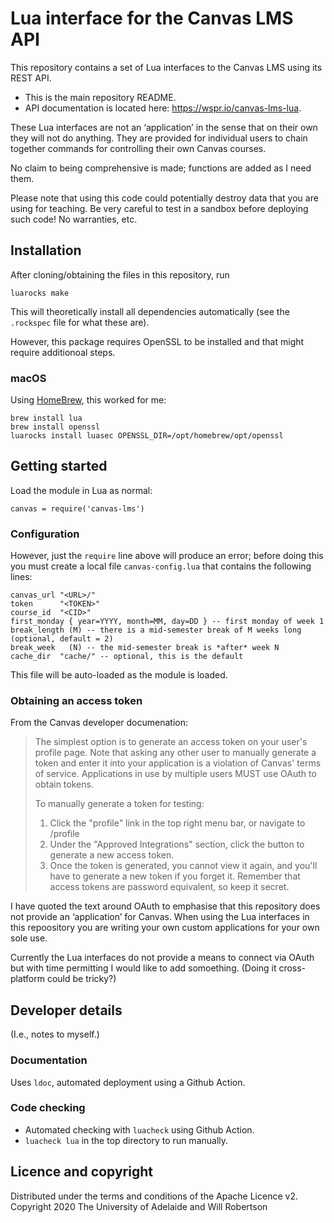 # Lua interface for the Canvas LMS API

This repository contains a set of Lua interfaces to the Canvas LMS using its REST API.

- This is the main repository README.
- API documentation is located here: <https://wspr.io/canvas-lms-lua>.

These Lua interfaces are not an ‘application’ in the sense that on their own they will
not do anything. They are provided for individual users to chain together commands for
controlling their own Canvas courses.

No claim to being comprehensive is made; functions are added as I need them.

Please note that using this code could potentially destroy data that you are using for teaching.
Be very careful to test in a sandbox before deploying such code! No warranties, etc.


## Installation

After cloning/obtaining the files in this repository, run

    luarocks make

This will theoretically install all dependencies automatically (see the `.rockspec` file
for what these are).

However, this package requires OpenSSL to be installed and that might require additionoal steps.

### macOS

Using [HomeBrew](https://brew.sh), this worked for me:

    brew install lua
    brew install openssl
    luarocks install luasec OPENSSL_DIR=/opt/homebrew/opt/openssl


## Getting started

Load the module in Lua as normal:

    canvas = require('canvas-lms')

### Configuration

However, just the `require` line above will produce an error; before doing this you must
create a local file `canvas-config.lua` that contains the following lines:

    canvas_url "<URL>/"
    token      "<TOKEN>"
    course_id  "<CID>"
    first_monday { year=YYYY, month=MM, day=DD } -- first monday of week 1
    break_length (M) -- there is a mid-semester break of M weeks long (optional, default = 2)
    break_week   (N) -- the mid-semester break is *after* week N
    cache_dir  "cache/" -- optional, this is the default

This file will be auto-loaded as the module is loaded.

### Obtaining an access token

From the Canvas developer documenation:

> The simplest option is to generate an access token on your user's profile page.
> Note that asking any other user to manually generate a token and enter it into your
> application is a violation of Canvas' terms of service.
> Applications in use by multiple users MUST use OAuth to obtain tokens.
>
> To manually generate a token for testing:
>
> 1. Click the "profile" link in the top right menu bar, or navigate to /profile
> 2. Under the "Approved Integrations" section, click the button to generate a new access token.
> 3. Once the token is generated, you cannot view it again, and you'll have to generate a new token if you forget it. Remember that access tokens are password equivalent, so keep it secret.

I have quoted the text around OAuth to emphasise that this repository does not provide
an ‘application’ for Canvas. When using the Lua interfaces in this repoository you are
writing your own custom applications for your own sole use.

Currently the Lua interfaces do not provide a means to connect via OAuth but with time permitting
I would like to add somoething. (Doing it cross-platform could be tricky?)

## Developer details

(I.e., notes to myself.)

### Documentation

Uses `ldoc`, automated deployment using a Github Action.

### Code checking

* Automated checking with `luacheck` using Github Action.
* `luacheck lua` in the top directory to run manually.


## Licence and copyright

Distributed under the terms and conditions of the Apache Licence v2.
Copyright 2020 The University of Adelaide and Will Robertson
